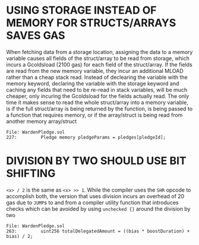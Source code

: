# USING STORAGE INSTEAD OF MEMORY FOR STRUCTS/ARRAYS SAVES GAS

When fetching data from a storage location, assigning the data to a memory variable causes all fields of the struct/array to be read from storage, which incurs a Gcoldsload (2100 gas) for each field of the struct/array. If the fields are read from the new memory variable, they incur an additional MLOAD rather than a cheap stack read. Instead of declearing the variable with the memory keyword, declaring the variable with the storage keyword and caching any fields that need to be re-read in stack variables, will be much cheaper, only incuring the Gcoldsload for the fields actually read. The only time it makes sense to read the whole struct/array into a memory variable, is if the full struct/array is being returned by the function, is being passed to a function that requires memory, or if the array/struct is being read from another memory array/struct

```
File: WardenPledge.sol
227:         Pledge memory pledgeParams = pledges[pledgeId];
```

# DIVISION BY TWO SHOULD USE BIT SHIFTING

`<x> / 2` is the same as `<x> >> 1`. While the compiler uses the `SHR` opcode to accomplish both, the version that uses division incurs an overhead of 20 gas due to `JUMP`s to and from a compiler utility function that introduces checks which can be avoided by using `unchecked {}` around the division by two

```
File: WardenPledge.sol
263:         uint256 totalDelegatedAmount = ((bias * boostDuration) + bias) / 2;
```